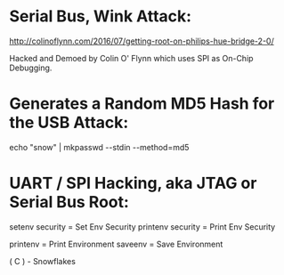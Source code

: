 # Serial Bus, Wink Attack:


http://colinoflynn.com/2016/07/getting-root-on-philips-hue-bridge-2-0/

Hacked and Demoed by Colin O' Flynn which uses SPI as On-Chip Debugging.


# Generates a Random MD5 Hash for the USB Attack:


echo "snow" | mkpasswd --stdin --method=md5




# UART / SPI Hacking, aka JTAG or Serial Bus Root:


setenv security = Set Env Security
printenv security = Print Env Security

printenv = Print Environment
saveenv = Save Environment





( C ) - Snowflakes
